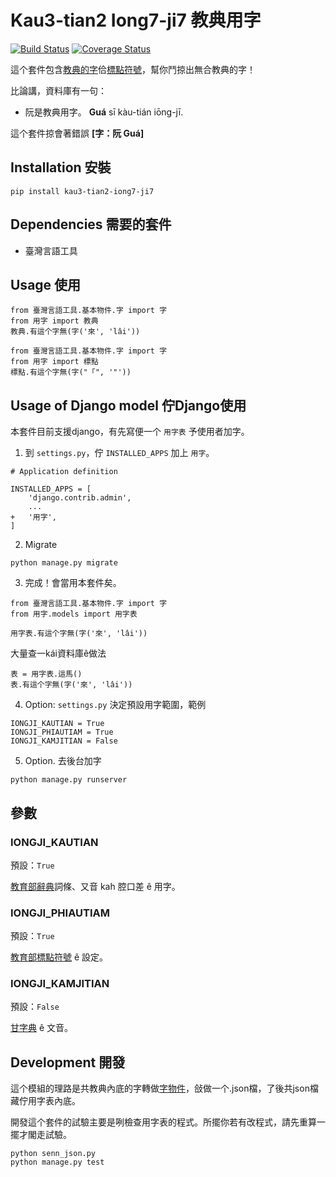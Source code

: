 # Kau3-tian2 Iong7-ji7 教典用字
[![Build Status](https://travis-ci.org/i3thuan5/kau3-tian2_iong7-ji7.svg?branch=master)](https://travis-ci.org/i3thuan5/kau3-tian2_iong7-ji7)
[![Coverage Status](https://coveralls.io/repos/github/i3thuan5/kau3-tian2_iong7-ji7/badge.svg?branch=master)](https://coveralls.io/github/i3thuan5/kau3-tian2_iong7-ji7?branch=master)

這个套件包含[教典的字](https://github.com/g0v/moedict-data-twblg/tree/master/uni)佮[標點符號](https://language.moe.gov.tw/001/upload/files/site_content/m0001/hau/c2.htm)，幫你鬥掠出無合教典的字！

比論講，資料庫有一句：
* 阮是教典用字。 **Guá** sī kàu-tián iōng-jī. 

這个套件掠會著錯誤 **[字：阮 Guá]**

## Installation 安裝

```
pip install kau3-tian2-iong7-ji7
```

## Dependencies 需要的套件

* 臺灣言語工具


## Usage 使用
```
from 臺灣言語工具.基本物件.字 import 字
from 用字 import 教典
教典.有這个字無(字('來', 'lâi'))
```

```
from 臺灣言語工具.基本物件.字 import 字
from 用字 import 標點
標點.有這个字無(字("「", '"'))
```

## Usage of Django model 佇Django使用

本套件目前支援django，有先寫便一个 `用字表` 予使用者加字。

1. 到 `settings.py`，佇 `INSTALLED_APPS` 加上 `用字`。

```
# Application definition

INSTALLED_APPS = [
    'django.contrib.admin',
    ...
+   '用字',
]
```

2. Migrate

```
python manage.py migrate
```

3. 完成！會當用本套件矣。

```
from 臺灣言語工具.基本物件.字 import 字
from 用字.models import 用字表

用字表.有這个字無(字('來', 'lâi'))
```
大量查一kái資料庫ê做法
```
表 = 用字表.這馬()
表.有這个字無(字('來', 'lâi'))
```


4. Option: `settings.py` 決定預設用字範圍，範例
```
IONGJI_KAUTIAN = True
IONGJI_PHIAUTIAM = True
IONGJI_KAMJITIAN = False
```
5. Option. 去後台加字

```
python manage.py runserver
```

## 參數
### IONGJI_KAUTIAN
預設：`True`

[教育部辭典](https://twblg.dict.edu.tw/holodict_new/)詞條、又音 kah 腔口差 ê 用字。

### IONGJI_PHIAUTIAM
預設：`True`

[教育部標點符號](https://language.moe.gov.tw/001/Upload/FILES/SITE_CONTENT/M0001/HAU/c2.htm) ê 設定。

### IONGJI_KAMJITIAN
預設：`False`

[甘字典](http://taigi.fhl.net/dick/) ê 文音。

## Development 開發

這个模組的理路是共教典內底的字轉做[字物件](https://github.com/i3thuan5/tai5-uan5_gian5-gi2_kang1-ku7/blob/master/%E6%96%87%E4%BB%B6/%E5%9F%BA%E6%9C%AC%E7%89%A9%E4%BB%B6.md#%E4%B8%8A%E6%89%8B)，敆做一个.json檔，了後共json檔藏佇用字表內底。

開發這个套件的試驗主要是咧檢查用字表的程式。所擺你若有改程式，請先重算一擺才閣走試驗。

```
python senn_json.py
python manage.py test
```


